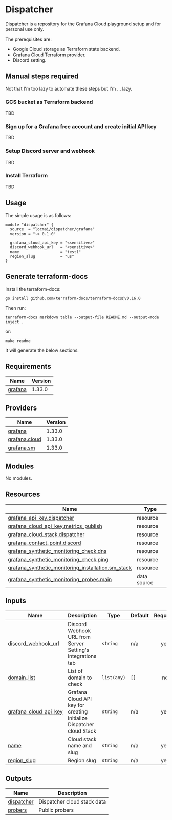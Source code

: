 # Dispatcher

Dispatcher is a repository for the Grafana Cloud playground setup and for personal use only.

The prerequisites are:

- Google Cloud storage as Terraform state backend.
- Grafana Cloud Terraform provider.
- Discord setting.

## Manual steps required

Not that I'm too lazy to automate these steps but I'm ... lazy.

### GCS bucket as Terraform backend

TBD

### Sign up for a Grafana free account and create initial API key

TBD

### Setup Discord server and webhook

TBD

### Install Terraform

TBD

## Usage

The simple usage is as follows:

```hcl
module "dispatcher" {
  source  = "locmai/dispatcher/grafana"
  version = "~> 0.1.0"

  grafana_cloud_api_key = "<sensitive>"
  discord_webhook_url   = "<sensitive>"
  name                  = "test1"
  region_slug           = "us"
}
```

## Generate terraform-docs

Install the terraform-docs:

```
go install github.com/terraform-docs/terraform-docs@v0.16.0
```

Then run:

```
terraform-docs markdown table --output-file README.md --output-mode inject .
```

or:

```
make readme
```

It will generate the below sections.

<!-- BEGIN_TF_DOCS -->
## Requirements

| Name | Version |
|------|---------|
| <a name="requirement_grafana"></a> [grafana](#requirement\_grafana) | 1.33.0 |

## Providers

| Name | Version |
|------|---------|
| <a name="provider_grafana"></a> [grafana](#provider\_grafana) | 1.33.0 |
| <a name="provider_grafana.cloud"></a> [grafana.cloud](#provider\_grafana.cloud) | 1.33.0 |
| <a name="provider_grafana.sm"></a> [grafana.sm](#provider\_grafana.sm) | 1.33.0 |

## Modules

No modules.

## Resources

| Name | Type |
|------|------|
| [grafana_api_key.dispatcher](https://registry.terraform.io/providers/grafana/grafana/1.33.0/docs/resources/api_key) | resource |
| [grafana_cloud_api_key.metrics_publish](https://registry.terraform.io/providers/grafana/grafana/1.33.0/docs/resources/cloud_api_key) | resource |
| [grafana_cloud_stack.dispatcher](https://registry.terraform.io/providers/grafana/grafana/1.33.0/docs/resources/cloud_stack) | resource |
| [grafana_contact_point.discord](https://registry.terraform.io/providers/grafana/grafana/1.33.0/docs/resources/contact_point) | resource |
| [grafana_synthetic_monitoring_check.dns](https://registry.terraform.io/providers/grafana/grafana/1.33.0/docs/resources/synthetic_monitoring_check) | resource |
| [grafana_synthetic_monitoring_check.ping](https://registry.terraform.io/providers/grafana/grafana/1.33.0/docs/resources/synthetic_monitoring_check) | resource |
| [grafana_synthetic_monitoring_installation.sm_stack](https://registry.terraform.io/providers/grafana/grafana/1.33.0/docs/resources/synthetic_monitoring_installation) | resource |
| [grafana_synthetic_monitoring_probes.main](https://registry.terraform.io/providers/grafana/grafana/1.33.0/docs/data-sources/synthetic_monitoring_probes) | data source |

## Inputs

| Name | Description | Type | Default | Required |
|------|-------------|------|---------|:--------:|
| <a name="input_discord_webhook_url"></a> [discord\_webhook\_url](#input\_discord\_webhook\_url) | Discord Webhook URL from Server Setting's integrations tab | `string` | n/a | yes |
| <a name="input_domain_list"></a> [domain\_list](#input\_domain\_list) | List of domain to check | `list(any)` | `[]` | no |
| <a name="input_grafana_cloud_api_key"></a> [grafana\_cloud\_api\_key](#input\_grafana\_cloud\_api\_key) | Grafana Cloud API key for creating initialize Dispatcher cloud Stack | `string` | n/a | yes |
| <a name="input_name"></a> [name](#input\_name) | Cloud stack name and slug | `string` | n/a | yes |
| <a name="input_region_slug"></a> [region\_slug](#input\_region\_slug) | Region slug | `string` | n/a | yes |

## Outputs

| Name | Description |
|------|-------------|
| <a name="output_dispatcher"></a> [dispatcher](#output\_dispatcher) | Dispatcher cloud stack data |
| <a name="output_probers"></a> [probers](#output\_probers) | Public probers |
<!-- END_TF_DOCS -->